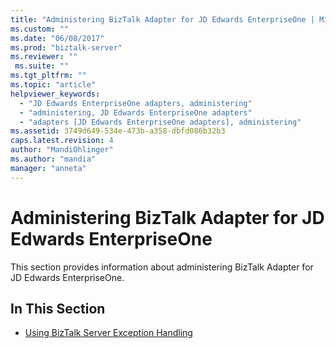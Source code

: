 ```yaml
---
title: "Administering BizTalk Adapter for JD Edwards EnterpriseOne | Microsoft Docs"
ms.custom: ""
ms.date: "06/08/2017"
ms.prod: "biztalk-server"
ms.reviewer: ""
 ms.suite: ""
ms.tgt_pltfrm: ""
ms.topic: "article"
helpviewer_keywords: 
  - "JD Edwards EnterpriseOne adapters, administering"
  - "administering, JD Edwards EnterpriseOne adapters"
  - "adapters [JD Edwards EnterpriseOne adapters], administering"
ms.assetid: 3749d649-534e-473b-a358-dbfd086b32b3
caps.latest.revision: 4
author: "MandiOhlinger"
ms.author: "mandia"
manager: "anneta"
---
```

# Administering BizTalk Adapter for JD Edwards EnterpriseOne
This section provides information about administering BizTalk Adapter for JD Edwards EnterpriseOne.  
  
## In This Section  
  
-   [Using BizTalk Server Exception Handling](../core/using-biztalk-server-exception-handling3.md)